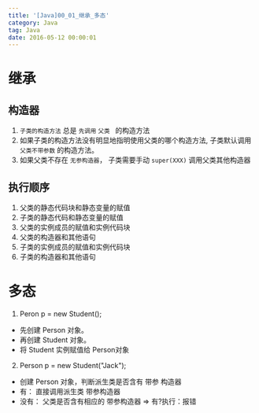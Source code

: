 ```yaml
---
title: '[Java]00_01_继承_多态'
category: Java
tag: Java
date: 2016-05-12 00:00:01
---
```



# 继承

## 构造器

1. `子类的构造方法` 总是 `先调用` `父类 ` 的构造方法
2. 如果子类的构造方法没有明显地指明使用父类的哪个构造方法, 子类默认调用 `父类不带参数` 的构造方法。
3. 如果父类不存在 `无参构造器`， 子类需要手动  `super(XXX)` 调用父类其他构造器



## 执行顺序

1. 父类的静态代码块和静态变量的赋值
2. 子类的静态代码和静态变量的赋值
3. 父类的实例成员的赋值和实例代码块
4. 父类的构造器和其他语句
5. 子类的实例成员的赋值和实例代码块
6. 子类的构造器和其他语句


# 多态


1. Peron p = new Student();
- 先创建 Person 对象。
- 再创建 Student 对象。
- 将 Student 实例赋值给 Person对象

2. Person p = new Student("Jack");
- 创建 Person 对象，判断派生类是否含有 带参 构造器
- 有： 直接调用派生类 带参构造器
- 没有： 父类是否含有相应的  带参构造器 => 有?执行：报错
